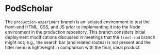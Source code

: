 # PodScholar

The `production-experiment` branch is an isolated environment to test the front-end HTML, CSS, and JS prior to 
implementing it into the Node environment in the production repository. This branch considers initial deployment 
modifications discussed in meetings that the `front-end` branch might not; e.g., the search bar (and related routes) 
is not present and the filter menu is lightweight in comparison with the final, ideal product.